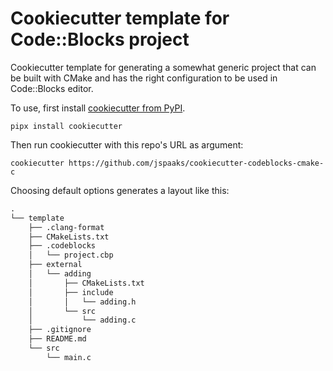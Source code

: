 # Cookiecutter template for Code::Blocks project

Cookiecutter template for generating a somewhat generic project that can be built
with CMake and has the right configuration to be used in Code::Blocks editor.

To use, first install [cookiecutter from PyPI](https://pypi.org/project/cookiecutter/).

```shell
pipx install cookiecutter
```

Then run cookiecutter with this repo's URL as argument:

```shell
cookiecutter https://github.com/jspaaks/cookiecutter-codeblocks-cmake-c
```

Choosing default options generates a layout like this:

```txt
.
└── template
    ├── .clang-format
    ├── CMakeLists.txt
    ├── .codeblocks
    │   └── project.cbp
    ├── external
    │   └── adding
    │       ├── CMakeLists.txt
    │       ├── include
    │       │   └── adding.h
    │       └── src
    │           └── adding.c
    ├── .gitignore
    ├── README.md
    └── src
        └── main.c
```
